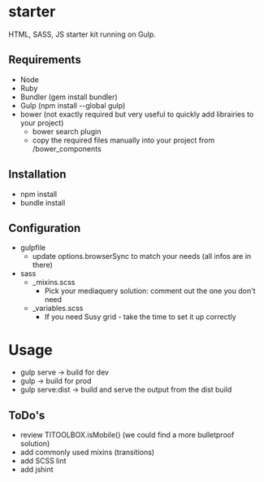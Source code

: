 starter
=======

HTML, SASS, JS starter kit running on Gulp.

## Requirements
 - Node
 - Ruby
 - Bundler (gem install bundler)
 - Gulp (npm install --global gulp)
 - bower (not exactly required but very useful to quickly add librairies to your project)
	- bower search plugin
	- copy the required files manually into your project from /bower_components

## Installation
- npm install
- bundle install

## Configuration
- gulpfile
	- update options.browserSync to match your needs (all infos are in there)
- sass
	- _mixins.scss
		- Pick your mediaquery solution: comment out the one you don't need
	- _variables.scss
		- If you need Susy grid - take the time to set it up correctly

# Usage
- gulp serve 				-> build for dev
- gulp 					-> build for prod
- gulp serve:dist 			-> build and serve the output from the dist build

## ToDo's
- review TITOOLBOX.isMobile() (we could find a more bulletproof solution)
- add commonly used mixins (transitions)
- add SCSS lint
- add jshint
